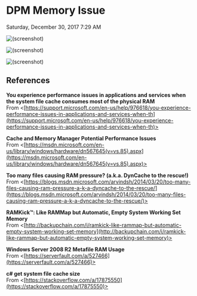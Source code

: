 ﻿# DPM Memory Issue

Saturday, December 30, 2017
7:29 AM

![(screenshot)](https://assets.technologytoolbox.com/screenshots/91/B0DB99B0077548B8D1E9097736E78745F4647191.png)

![(screenshot)](https://assets.technologytoolbox.com/screenshots/3D/A6D10B5D84BF6A486A49415C8877AA9FE2CA763D.png)

![(screenshot)](https://assets.technologytoolbox.com/screenshots/D6/61BB74E507D2801E0EFF46C030C55460F7274DD6.png)

## References

**You experience performance issues in applications and services when the system file cache consumes most of the physical RAM**\
From <[https://support.microsoft.com/en-us/help/976618/you-experience-performance-issues-in-applications-and-services-when-th](https://support.microsoft.com/en-us/help/976618/you-experience-performance-issues-in-applications-and-services-when-th)>

**Cache and Memory Manager Potential Performance Issues**\
From <[https://msdn.microsoft.com/en-us/library/windows/hardware/dn567645(v=vs.85).aspx](https://msdn.microsoft.com/en-us/library/windows/hardware/dn567645(v=vs.85).aspx)>

**Too many files causing RAM pressure? (a.k.a. DynCache to the rescue!)**\
From <[https://blogs.msdn.microsoft.com/arvindsh/2014/03/20/too-many-files-causing-ram-pressure-a-k-a-dyncache-to-the-rescue/](https://blogs.msdn.microsoft.com/arvindsh/2014/03/20/too-many-files-causing-ram-pressure-a-k-a-dyncache-to-the-rescue/)>

**RAMKick™: Like RAMMap but Automatic, Empty System Working Set Memory**\
From <[http://backupchain.com/i/ramkick-like-rammap-but-automatic-empty-system-working-set-memory](http://backupchain.com/i/ramkick-like-rammap-but-automatic-empty-system-working-set-memory)>

**Windows Server 2008 R2 Metafile RAM Usage**\
From <[https://serverfault.com/a/527466](https://serverfault.com/a/527466)>

**c# get system file cache size**\
From <[https://stackoverflow.com/a/17875550](https://stackoverflow.com/a/17875550)>
